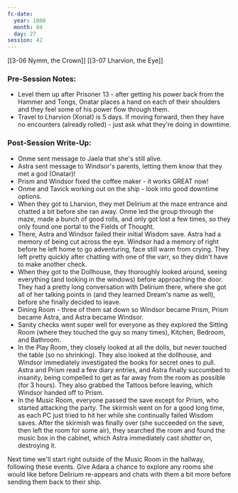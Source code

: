```yaml
---
fc-date:
  year: 1000
  month: 04
  day: 27
session: 42
---
```

[[3-06  Nymm, the Crown]] [[3-07  Lharvion, the Eye]]

### Pre-Session Notes:

* Level them up after Prisoner 13 - after getting his power back from the Hammer and Tongs, Onatar places a hand on each of their shoulders and they feel some of his power flow through them.
* Travel to Lharvion (Xoriat) is 5 days. If moving forward, then they have no encounters (already rolled) - just ask what they're doing in downtime.

### Post-Session Write-Up:

* Onme sent message to Jaela that she's still alive.
* Astra sent message to Windsor's parents, letting them know that they met a god (Onatar)!
* Prism and Windsor fixed the coffee maker - it works GREAT now!
* Onme and Tavick working out on the ship - look into good downtime options.
* When they got to Lharvion, they met Delirium at the maze entrance and chatted a bit before she ran away. Onme led the group through the maze, made a bunch of good rolls, and only got lost a few times, so they only found one portal to the Fields of Thought.
* There, Astra and Windsor failed their initial Wisdom save. Astra had a memory of being cut across the eye. Windsor had a memory of right before he left home to go adventuring, face still warm from crying. They left pretty quickly after chatting with one of the varr, so they didn't have to make another check.
* When they got to the Dollhouse, they thoroughly looked around, seeing everything (and looking in the windows) before approaching the door. They had a pretty long conversation with Delirium there, where she got all of her talking points in (and they learned Dream's name as well), before she finally decided to leave.
* Dining Room - three of them sat down so Windsor became Prism, Prism became Astra, and Astra became Windsor.
* Sanity checks went super well for everyone as they explored the Sitting Room (where they touched the guy so many times), Kitchen, Bedroom, and Bathroom.
* In the Play Room, they closely looked at all the dolls, but never touched the table (so no shrinking). They also looked at the dollhouse, and Windsor immediately investigated the books for secret ones to pull. Astra and Prism read a few diary entries, and Astra finally succumbed to insanity, being compelled to get as far away from the room as possible (for 3 hours). They also grabbed the Tattoos before leaving, which Windsor handed off to Prism.
* In the Music Room, everyone passed the save except for Prism, who started attacking the party. The skirmish went on for a good long time, as each PC just tried to hit her while she continually failed Wisdom saves. After the skirmish was finally over (she succeeded on the save, then left the room for some air), they searched the room and found the music box in the cabinet, which Astra immediately cast *shatter* on, destroying it.

Next time we'll start right outside of the Music Room in the hallway, following these events. Give Adara a chance to explore any rooms she would like before Delirium re-appears and chats with them a bit more before sending them back to their ship.
